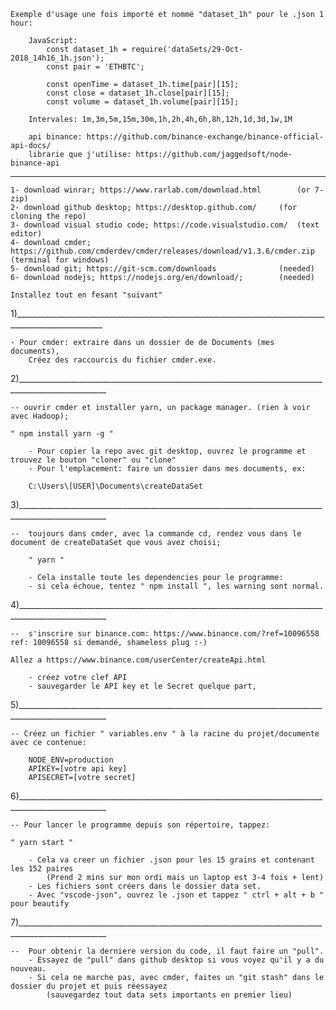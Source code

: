 
	Exemple d'usage une fois importé et nommé "dataset_1h" pour le .json 1 hour:

		JavaScript:
			const dataset_1h = require('dataSets/29-Oct-2018_14h16_1h.json');
			const pair = 'ETHBTC';

			const openTime = dataset_1h.time[pair][15];
			const close = dataset_1h.close[pair][15];
			const volume = dataset_1h.volume[pair][15];

		Intervales: 1m,3m,5m,15m,30m,1h,2h,4h,6h,8h,12h,1d,3d,1w,1M

		api binance: https://github.com/binance-exchange/binance-official-api-docs/
		librarie que j'utilise: https://github.com/jaggedsoft/node-binance-api

____________________________________________________________________________________________________


	1- download winrar; https://www.rarlab.com/download.html    	(or 7-zip)
	2- download github desktop; https://desktop.github.com/		(for cloning the repo)
	3- download visual studio code; https://code.visualstudio.com/ 	(text editor)
	4- download cmder; https://github.com/cmderdev/cmder/releases/download/v1.3.6/cmder.zip	(terminal for windows)
	5- download git; https://git-scm.com/downloads	    		(needed)
	6- download nodejs; https://nodejs.org/en/download/;	 	(needed)

	Installez tout en fesant "suivant"

1)____________________________________________________________________________________________________

	- Pour cmder: extraire dans un dossier de de Documents (mes documents),
		Créez des raccourcis du fichier cmder.exe.

2)____________________________________________________________________________________________________

	-- ouvrir cmder et installer yarn, un package manager. (rien à voir avec Hadoop);

	" npm install yarn -g "

		- Pour copier la repo avec git desktop, ouvrez le programme et trouvez le bouton "cloner" ou "clone"
		- Pour l'emplacement: faire un dossier dans mes documents, ex:

		C:\Users\[USER]\Documents\createDataSet

3)____________________________________________________________________________________________________

	-- 	toujours dans cmder, avec la commande cd, rendez vous dans le document de createDataSet que vous avez choisi;

		" ­yarn "

		- Cela installe toute les dependencies pour le programme:
		- si cela échoue, tentez " npm install ", les warning sont normal.

4)____________________________________________________________________________________________________

	--  s'inscrire sur binance.com: https://www.binance.com/?ref=10096558  ref: 10096558 si demandé, shameless plug :-)

	Allez a https://www.binance.com/userCenter/createApi.html

		- créez votre clef API
		- sauvegarder le API key et le Secret quelque part,

5)____________________________________________________________________________________________________

	-- Créez un fichier " variables.env " à la racine du projet/documente avec ce contenue:

		NODE_ENV=production
		APIKEY=[votre api key]
		APISECRET=[votre secret]

6)____________________________________________________________________________________________________

	-- Pour lancer le programme depuis son répertoire, tappez:

	" yarn start "

		- Cela va creer un fichier .json pour les 15 grains et contenant les 152 paires
			(Prend 2 mins sur mon ordi mais un laptop est 3-4 fois + lent)
		- Les fichiers sont créers dans le dossier data set.
		- Avec "vscode-json", ouvrez le .json et tappez " ctrl + alt + b " pour beautify

7)____________________________________________________________________________________________________

	--	Pour obtenir la derniere version du code, il faut faire un "pull".
		- Essayez de "pull" dans github desktop si vous voyez qu'il y a du nouveau.
		- Si cela ne marche pas, avec cmder, faites un "git stash" dans le dossier du projet et puis réessayez
			(sauvegardez tout data sets importants en premier lieu)
